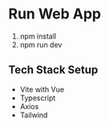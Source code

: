 # Run Web App

1. npm install
2. npm run dev

## Tech Stack Setup

- Vite with Vue
- Typescript
- Axios
- Tailwind